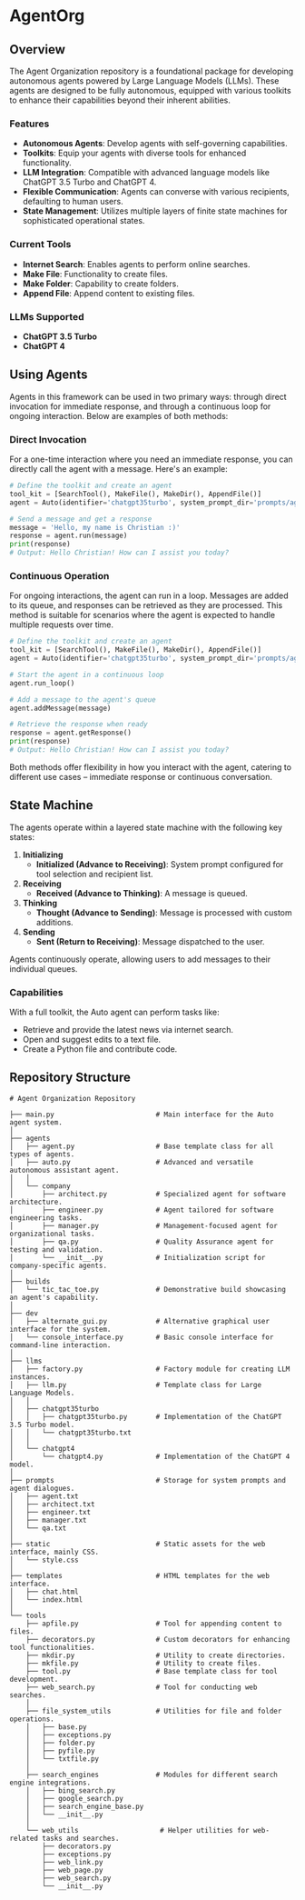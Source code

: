 # AgentOrg


## Overview

The Agent Organization repository is a foundational package for developing autonomous agents powered by Large Language Models (LLMs). These agents are designed to be fully autonomous, equipped with various toolkits to enhance their capabilities beyond their inherent abilities.

### Features

- **Autonomous Agents**: Develop agents with self-governing capabilities.
- **Toolkits**: Equip your agents with diverse tools for enhanced functionality.
- **LLM Integration**: Compatible with advanced language models like ChatGPT 3.5 Turbo and ChatGPT 4.
- **Flexible Communication**: Agents can converse with various recipients, defaulting to human users.
- **State Management**: Utilizes multiple layers of finite state machines for sophisticated operational states.

### Current Tools

- **Internet Search**: Enables agents to perform online searches.
- **Make File**: Functionality to create files.
- **Make Folder**: Capability to create folders.
- **Append File**: Append content to existing files.

### LLMs Supported

- **ChatGPT 3.5 Turbo**
- **ChatGPT 4**

## Using Agents

Agents in this framework can be used in two primary ways: through direct invocation for immediate response, and through a continuous loop for ongoing interaction. Below are examples of both methods:

### Direct Invocation

For a one-time interaction where you need an immediate response, you can directly call the agent with a message. Here's an example:

```python
# Define the toolkit and create an agent
tool_kit = [SearchTool(), MakeFile(), MakeDir(), AppendFile()]
agent = Auto(identifier='chatgpt35turbo', system_prompt_dir='prompts/agent.txt', recipients=['User'], tools=tool_kit)

# Send a message and get a response
message = 'Hello, my name is Christian :)'
response = agent.run(message)
print(response)
# Output: Hello Christian! How can I assist you today?
```

### Continuous Operation

For ongoing interactions, the agent can run in a loop. Messages are added to its queue, and responses can be retrieved as they are processed. This method is suitable for scenarios where the agent is expected to handle multiple requests over time.

```python
# Define the toolkit and create an agent
tool_kit = [SearchTool(), MakeFile(), MakeDir(), AppendFile()]
agent = Auto(identifier='chatgpt35turbo', system_prompt_dir='prompts/agent.txt', recipients=['User'], tools=tool_kit)

# Start the agent in a continuous loop
agent.run_loop()

# Add a message to the agent's queue
agent.addMessage(message)

# Retrieve the response when ready
response = agent.getResponse()
print(response)
# Output: Hello Christian! How can I assist you today?
```

Both methods offer flexibility in how you interact with the agent, catering to different use cases – immediate response or continuous conversation.


## State Machine

The agents operate within a layered state machine with the following key states:

1. **Initializing**
    - **Initialized (Advance to Receiving)**: System prompt configured for tool selection and recipient list.
2. **Receiving**
    - **Received (Advance to Thinking)**: A message is queued.
3. **Thinking**
    - **Thought (Advance to Sending)**: Message is processed with custom additions.
4. **Sending**
    - **Sent (Return to Receiving)**: Message dispatched to the user.

Agents continuously operate, allowing users to add messages to their individual queues.

### Capabilities

With a full toolkit, the Auto agent can perform tasks like:

- Retrieve and provide the latest news via internet search.
- Open and suggest edits to a text file.
- Create a Python file and contribute code.

## Repository Structure


```
# Agent Organization Repository

├── main.py                         # Main interface for the Auto agent system.
│
├── agents
│   ├── agent.py                    # Base template class for all types of agents.
│   ├── auto.py                     # Advanced and versatile autonomous assistant agent.
│   │
│   └── company
│       ├── architect.py            # Specialized agent for software architecture.
│       ├── engineer.py             # Agent tailored for software engineering tasks.
│       ├── manager.py              # Management-focused agent for organizational tasks.
│       ├── qa.py                   # Quality Assurance agent for testing and validation.
│       └── __init__.py             # Initialization script for company-specific agents.
│
├── builds
│   └── tic_tac_toe.py              # Demonstrative build showcasing an agent's capability.
│
├── dev
│   ├── alternate_gui.py            # Alternative graphical user interface for the system.
│   └── console_interface.py        # Basic console interface for command-line interaction.
│
├── llms
│   ├── factory.py                  # Factory module for creating LLM instances.
│   ├── llm.py                      # Template class for Large Language Models.
│   │
│   ├── chatgpt35turbo
│   │   ├── chatgpt35turbo.py       # Implementation of the ChatGPT 3.5 Turbo model.
│   │   └── chatgpt35turbo.txt      
│   │
│   └── chatgpt4
│       └── chatgpt4.py             # Implementation of the ChatGPT 4 model.
│
├── prompts                         # Storage for system prompts and agent dialogues.
│   ├── agent.txt
│   ├── architect.txt
│   ├── engineer.txt
│   ├── manager.txt
│   └── qa.txt
│
├── static                          # Static assets for the web interface, mainly CSS.
│   └── style.css
│
├── templates                       # HTML templates for the web interface.
│   ├── chat.html
│   └── index.html
│
└── tools
    ├── apfile.py                   # Tool for appending content to files.
    ├── decorators.py               # Custom decorators for enhancing tool functionalities.
    ├── mkdir.py                    # Utility to create directories.
    ├── mkfile.py                   # Utility to create files.
    ├── tool.py                     # Base template class for tool development.
    ├── web_search.py               # Tool for conducting web searches.
    │
    ├── file_system_utils           # Utilities for file and folder operations.
    │   ├── base.py
    │   ├── exceptions.py
    │   ├── folder.py
    │   ├── pyfile.py
    │   └── txtfile.py
    │
    ├── search_engines              # Modules for different search engine integrations.
    │   ├── bing_search.py
    │   ├── google_search.py
    │   ├── search_engine_base.py
    │   └── __init__.py
    │
    └── web_utils                    # Helper utilities for web-related tasks and searches.
        ├── decorators.py
        ├── exceptions.py
        ├── web_link.py
        ├── web_page.py
        ├── web_search.py
        └── __init__.py

```